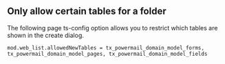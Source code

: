 ## Only allow certain tables for a folder
The following page ts-config option allows you to restrict which tables are shown in the create dialog.

```typoscript
mod.web_list.allowedNewTables = tx_powermail_domain_model_forms, tx_powermail_domain_model_pages, tx_powermail_domain_model_fields
```
